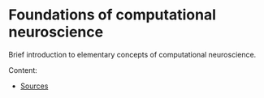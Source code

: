 # Foundations of computational neuroscience
Brief introduction to elementary concepts of computational neuroscience. 


Content:
- [Sources](./Sources.md) 
